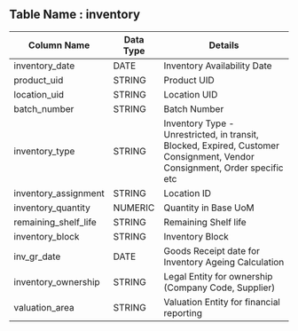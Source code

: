 


## Table Name : inventory

| Column Name | Data Type | Details |
|---|---|---|
| inventory_date | DATE | Inventory Availability Date |
| product_uid | STRING | Product UID |
| location_uid | STRING | Location UID |
| batch_number | STRING | Batch Number |
| inventory_type | STRING | Inventory Type - Unrestricted, in transit, Blocked, Expired, Customer Consignment, Vendor Consignment, Order specific etc |
| inventory_assignment | STRING | Location ID  |
| inventory_quantity | NUMERIC | Quantity in Base UoM |
| remaining_shelf_life | STRING | Remaining Shelf life |
| inventory_block | STRING | Inventory Block |
| inv_gr_date | DATE | Goods Receipt date for Inventory Ageing Calculation |
| inventory_ownership | STRING | Legal Entity for ownership (Company Code, Supplier) |
| valuation_area | STRING | Valuation Entity for financial reporting |